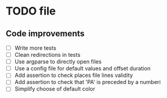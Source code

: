 # TODO file

## Code improvements

- [ ] Write more tests
- [ ] Clean redirections in tests
- [ ] Use argparse to directly open files
- [ ] Use a config file for default values and offset duration
- [ ] Add assertion to check places file lines validity
- [ ] Add assertion to check that 'PA' is preceded by a numberi
- [ ] Simplify choose of default color 
